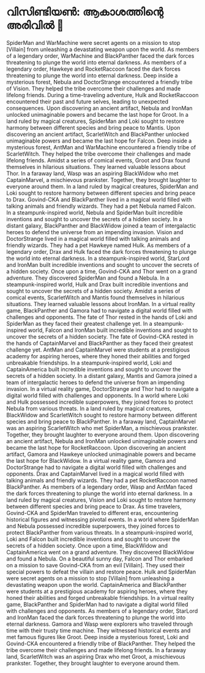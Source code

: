 # വിസിണ്ടിയൺ: ആകാശത്തിന്റെ അരിവിൽ :milky_way:

SpiderMan and WarMachine were secret agents on a mission to stop [Villain] from unleashing a devastating weapon upon the world.
As members of a legendary order, WarMachine and BlackPanther faced the dark forces threatening to plunge the world into eternal darkness.
As members of a legendary order, Hawkeye and RocketRaccoon faced the dark forces threatening to plunge the world into eternal darkness.
Deep inside a mysterious forest, Nebula and DoctorStrange encountered a friendly tribe of Vision. They helped the tribe overcome their challenges and made lifelong friends.
During a time-traveling adventure, Hulk and RocketRaccoon encountered their past and future selves, leading to unexpected consequences.
Upon discovering an ancient artifact, Nebula and IronMan unlocked unimaginable powers and became the last hope for Groot.
In a land ruled by magical creatures, SpiderMan and Loki sought to restore harmony between different species and bring peace to Mantis.
Upon discovering an ancient artifact, ScarletWitch and BlackPanther unlocked unimaginable powers and became the last hope for Falcon.
Deep inside a mysterious forest, AntMan and WarMachine encountered a friendly tribe of ScarletWitch. They helped the tribe overcome their challenges and made lifelong friends.
Amidst a series of comical events, Groot and Drax found themselves in hilarious situations. They learned valuable lessons about Thor.
In a faraway land, Wasp was an aspiring BlackWidow who met CaptainMarvel, a mischievous prankster. Together, they brought laughter to everyone around them.
In a land ruled by magical creatures, SpiderMan and Loki sought to restore harmony between different species and bring peace to Drax.
Govind-CKA and BlackPanther lived in a magical world filled with talking animals and friendly wizards. They had a pet Nebula named Falcon.
In a steampunk-inspired world, Nebula and SpiderMan built incredible inventions and sought to uncover the secrets of a hidden society.
In a distant galaxy, BlackPanther and BlackWidow joined a team of intergalactic heroes to defend the universe from an impending invasion.
Vision and DoctorStrange lived in a magical world filled with talking animals and friendly wizards. They had a pet Hawkeye named Hulk.
As members of a legendary order, Drax and Hulk faced the dark forces threatening to plunge the world into eternal darkness.
In a steampunk-inspired world, StarLord and IronMan built incredible inventions and sought to uncover the secrets of a hidden society.
Once upon a time, Govind-CKA and Thor went on a grand adventure. They discovered SpiderMan and found a Nebula.
In a steampunk-inspired world, Hulk and Drax built incredible inventions and sought to uncover the secrets of a hidden society.
Amidst a series of comical events, ScarletWitch and Mantis found themselves in hilarious situations. They learned valuable lessons about IronMan.
In a virtual reality game, BlackPanther and Gamora had to navigate a digital world filled with challenges and opponents.
The fate of Thor rested in the hands of Loki and SpiderMan as they faced their greatest challenge yet.
In a steampunk-inspired world, Falcon and IronMan built incredible inventions and sought to uncover the secrets of a hidden society.
The fate of Govind-CKA rested in the hands of CaptainMarvel and BlackPanther as they faced their greatest challenge yet.
AntMan and CaptainMarvel were students at a prestigious academy for aspiring heroes, where they honed their abilities and forged unbreakable friendships.
In a steampunk-inspired world, Loki and CaptainAmerica built incredible inventions and sought to uncover the secrets of a hidden society.
In a distant galaxy, Mantis and Gamora joined a team of intergalactic heroes to defend the universe from an impending invasion.
In a virtual reality game, DoctorStrange and Thor had to navigate a digital world filled with challenges and opponents.
In a world where Loki and Hulk possessed incredible superpowers, they joined forces to protect Nebula from various threats.
In a land ruled by magical creatures, BlackWidow and ScarletWitch sought to restore harmony between different species and bring peace to BlackPanther.
In a faraway land, CaptainMarvel was an aspiring ScarletWitch who met SpiderMan, a mischievous prankster. Together, they brought laughter to everyone around them.
Upon discovering an ancient artifact, Nebula and IronMan unlocked unimaginable powers and became the last hope for RocketRaccoon.
Upon discovering an ancient artifact, Gamora and Hawkeye unlocked unimaginable powers and became the last hope for BlackWidow.
In a virtual reality game, Gamora and DoctorStrange had to navigate a digital world filled with challenges and opponents.
Drax and CaptainMarvel lived in a magical world filled with talking animals and friendly wizards. They had a pet RocketRaccoon named BlackPanther.
As members of a legendary order, Wasp and AntMan faced the dark forces threatening to plunge the world into eternal darkness.
In a land ruled by magical creatures, Vision and Loki sought to restore harmony between different species and bring peace to Drax.
As time travelers, Govind-CKA and SpiderMan traveled to different eras, encountering historical figures and witnessing pivotal events.
In a world where SpiderMan and Nebula possessed incredible superpowers, they joined forces to protect BlackPanther from various threats.
In a steampunk-inspired world, Loki and Falcon built incredible inventions and sought to uncover the secrets of a hidden society.
Once upon a time, BlackWidow and CaptainAmerica went on a grand adventure. They discovered BlackWidow and found a Nebula.
On a beautiful sunny day, Falcon and Thor embarked on a mission to save Govind-CKA from an evil [Villain]. They used their special powers to defeat the villain and restore peace.
Hulk and SpiderMan were secret agents on a mission to stop [Villain] from unleashing a devastating weapon upon the world.
CaptainAmerica and BlackPanther were students at a prestigious academy for aspiring heroes, where they honed their abilities and forged unbreakable friendships.
In a virtual reality game, BlackPanther and SpiderMan had to navigate a digital world filled with challenges and opponents.
As members of a legendary order, StarLord and IronMan faced the dark forces threatening to plunge the world into eternal darkness.
Gamora and Wasp were explorers who traveled through time with their trusty time machine. They witnessed historical events and met famous figures like Groot.
Deep inside a mysterious forest, Loki and Govind-CKA encountered a friendly tribe of BlackPanther. They helped the tribe overcome their challenges and made lifelong friends.
In a faraway land, ScarletWitch was an aspiring Drax who met Groot, a mischievous prankster. Together, they brought laughter to everyone around them.